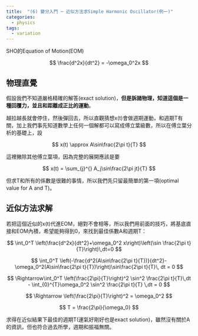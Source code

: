```yaml
---
title:  "(6) 變分入門 ─ 近似方法求Simple Harmonic Oscillator(例一)"
categories:
  - physics
tags:
  - variation
---
```



SHO的Equation of Motion(EOM)

$$
\frac{d^2x}{dt^2} = -\omega_0^2x
$$



## 物理直覺

假設我們不知道嚴格精確的解答(exact solution)，**但是訴諸物理，知道這個是一種回覆力，並且和距離成正比的運動**。

越拉越長就會停住，然後彈回去，所以直觀猜想x(t)會做週期運動，和週期T有關，加上我們事先知道數學上任何一個解都可以寫成傅立葉級數，所以在傅立葉分析的基礎上，設

$$
x(t) \approx A\sin\frac{2\pi t}{T}
$$

這裡撇除其他傅立葉項，因為完整的展開應該是要 

$$
x(t) = \sum_{j}^{} A_j\sin\frac{2\pi jt}{T}
$$

但求T和所有的係數是很難的事情，所以我們先只留最簡單的第一項(optimal value for A and T)。



## 近似方法求解

若把這個近似的x(t)代進EOM，絕對不會相等，所以我們用前面的技巧，將基底直接和EOM內積，希望能夠得到0，來找到最佳係數A和週期T：

$$
\int_0^T \left(\frac{d^2x}{dt^2}+\omega_0^2 x\right)\left(\sin \frac{2\pi t}{T}\right)\,dt=0
$$

$$
\int_0^T \left(-\frac{d^2(A\sin\frac{2\pi t}{T})}{dt^2}-\omega_0^2(A\sin\frac{2\pi t}{T})\right)\sin\frac{2\pi t}{T}\, dt = 0
$$

$$
\Rightarrow\int_0^T \left(\frac{2\pi}{T}\right)^2 \sin^2 \frac{2\pi t}{T}\,dt - \int_{0}^{T}\omega_0^2 \sin^2 \frac{2\pi t}{T} \,dt = 0
$$

$$
\Rightarrow \left(\frac{2\pi}{T}\right)^2 = \omega_0^2
$$

$$
T = \frac{2\pi}{\omega_0}
$$



求得在近似結果下最佳的週期T(運氣好剛好也是exact solution)，雖然沒有關於A的資訊，但也符合過去所學，週期和振福無關。